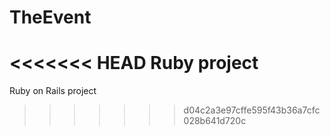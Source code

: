 # TheEvent
<<<<<<< HEAD
Ruby project
=======
Ruby on Rails project
>>>>>>> d04c2a3e97cffe595f43b36a7cfc028b641d720c
